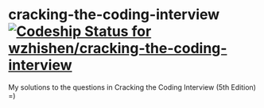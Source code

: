 cracking-the-coding-interview [ ![Codeship Status for wzhishen/cracking-the-coding-interview](https://codeship.com/projects/bfc46a50-4d1a-0132-df74-5a56e8d5bc4a/status)](https://codeship.com/projects/47332)
=============================
My solutions to the questions in Cracking the Coding Interview (5th Edition) =)
